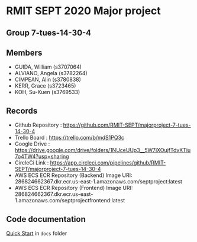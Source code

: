 # RMIT SEPT 2020 Major project

## Group 7-tues-14-30-4

## Members
* GUIDA, William (s3707064)
* ALVIANO, Angela (s3782264)
* CIMPEAN, Alin (s3780838)
* KERR, Grace (s3723465)
* KOH, Su-Kuen (s3769533)

## Records

* Github Repository : https://github.com/RMIT-SEPT/majorproject-7-tues-14-30-4
* Trello Board : https://trello.com/b/mdS1PQ3c
* Google Drive : https://drive.google.com/drive/folders/1NUceUUp3__5W7iXOujfTdvKTiu7o4TW4?usp=sharing
* CircleCi Link : https://app.circleci.com/pipelines/github/RMIT-SEPT/majorproject-7-tues-14-30-4
* AWS ECS ECR Repository (Backend) Image URI: 286824662367.dkr.ecr.us-east-1.amazonaws.com/septproject:latest
* AWS ECS ECR Repository (Frontend) Image URI: 286824662367.dkr.ecr.us-east-1.amazonaws.com/septprojectfrontend:latest

## Code documentation

[Quick Start](/docs/README.md) in `docs` folder
